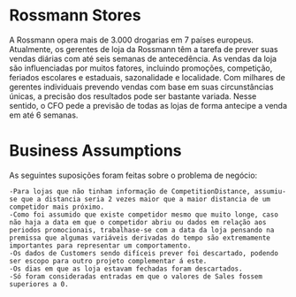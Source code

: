 # Rossmann Stores
A Rossmann opera mais de 3.000 drogarias em 7 países europeus. Atualmente, os gerentes de loja da Rossmann têm a tarefa de prever suas vendas diárias com até seis semanas de antecedência. As vendas da loja são influenciadas por muitos fatores, incluindo promoções, competição, feriados escolares e estaduais, sazonalidade e localidade. Com milhares de gerentes individuais prevendo vendas com base em suas circunstâncias únicas, a precisão dos resultados pode ser bastante variada. Nesse sentido, o CFO pede a previsão de todas as lojas de forma antecipe a venda em até 6 semanas.

# Business Assumptions
As seguintes suposições foram feitas sobre o problema de negócio:

    -Para lojas que não tinham informação de CompetitionDistance, assumiu-se que a distancia seria 2 vezes maior que a maior distancia de um competidor mais próximo.
    -Como foi assumido que existe competidor mesmo que muito longe, caso não haja a data em que o competidor abriu ou dados em relação aos periodos promocionais, trabalhase-se com a data da loja pensando na premissa que algumas variáveis derivadas do tempo são extremamente importantes para representar um comportamento.
    -Os dados de Customers sendo difíceis prever foi descartado, podendo ser escopo para outro projeto complementar á este.
    -Os dias em que as loja estavam fechadas foram descartados.
    -Só foram consideradas entradas em que o valores de Sales fossem superiores a 0.
